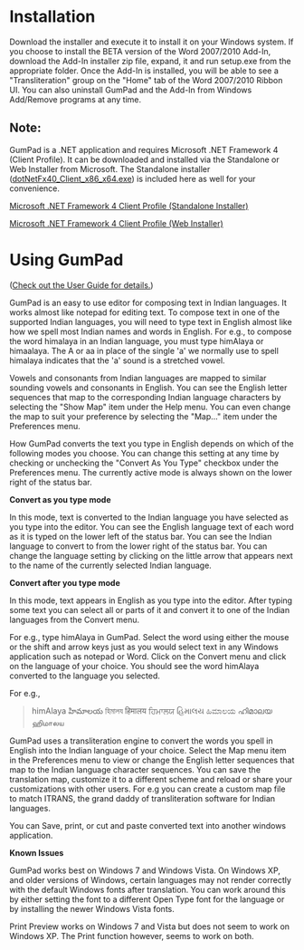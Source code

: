 # Installation #

Download the installer and execute it to install it on your Windows system. If you choose to install the BETA version of the Word 2007/2010 Add-In, download the Add-In installer zip file, expand, it and run setup.exe from the appropriate folder. Once the Add-In is installed, you will be able to see a "Transliteration" group on the "Home" tab of the Word 2007/2010 Ribbon UI. You can also uninstall GumPad and the Add-In from Windows Add/Remove programs at any time.

## Note: ##
GumPad is a .NET application and requires Microsoft .NET Framework 4 (Client Profile). It can be downloaded and installed via the Standalone or Web Installer from Microsoft. The Standalone installer (<a href='http://code.google.com/p/gumpad/downloads/detail?name=dotNetFx40_Client_x86_x64.exe&can=2&q='>dotNetFx40_Client_x86_x64.exe</a>) is included here as well for your convenience.

<a href='http://www.microsoft.com/downloads/details.aspx?FamilyID=e5ad0459-cbcc-4b4f-97b6-fb17111cf544&displaylang=en'>Microsoft .NET Framework 4 Client Profile (Standalone Installer)</a>

<a href='http://www.microsoft.com/downloads/details.aspx?FamilyID=5765d7a8-7722-4888-a970-ac39b33fd8ab&displaylang=en'>Microsoft .NET Framework 4 Client Profile (Web Installer)</a>

# Using GumPad #
(<a href='http://code.google.com/p/gumpad/downloads/detail?name=UserGuide.pdf&can=2&q='>Check out the User Guide for details.</a>)

GumPad is an easy to use editor for composing text in Indian languages. It works almost like notepad for editing text. To compose text in one of the supported Indian languages, you will need to type text in English almost like how we spell most Indian names and words in English. For e.g., to compose the word himalaya in an Indian language, you must type himAlaya or himaalaya. The A or aa in place of the single 'a' we normally use to spell himalaya indicates that the 'a' sound is a stretched vowel.

Vowels and consonants from Indian languages are mapped to similar sounding vowels and consonants in English. You can see the English letter sequences that map to the corresponding Indian language characters by selecting the "Show Map" item under the Help menu. You can even change the map to suit your preference by selecting the "Map..." item under the Preferences menu.

How GumPad converts the text you type in English depends on which of the following modes you choose. You can change this setting at any time by checking or unchecking the "Convert As You Type" checkbox under the Preferences menu. The currently active mode is always shown on the lower right of the status bar.

**Convert as you type mode**

In this mode, text is converted to the Indian language you have selected as you type into the editor. You can see the English language text of each word as it is typed on the lower left of the status bar. You can see the Indian language to convert to from the lower right of the status bar. You can change the language setting by clicking on the little arrow that appears next to the name of the currently selected Indian language.

**Convert after you type mode**

In this mode, text appears in English as you type into the editor. After typing some text you can select all or parts of it and convert it to one of the Indian languages from the Convert menu.

For e.g., type himAlaya in GumPad. Select the word using either the mouse or the shift and arrow keys just as you would select text in any Windows application such as notepad or Word. Click on the Convert menu and click on the language of your choice. You should see the word himAlaya converted to the language you selected.

For e.g.,

> himAlaya హిమాలయ হিমালয हिमालय ਹਿਮਾਲਯ હિમાલય ಹಿಮಾಲಯ ഹിമാലയ ஹிமாலய

GumPad uses a transliteration engine to convert the words you spell in English into the Indian language of your choice. Select the Map menu item in the Preferences menu to view or change the English letter sequences that map to the Indian language character sequences. You can save the translation map, customize it to a different scheme and reload or share your customizations with other users. For e.g you can create a custom map file to match ITRANS, the grand daddy of transliteration software for Indian languages.

You can Save, print, or cut and paste converted text into another windows application.

**Known Issues**

GumPad works best on Windows 7 and Windows Vista. On Windows XP, and older versions of Windows, certain languages may not render correctly with the default Windows fonts after translation. You can work around this by either setting the font to a different Open Type font for the language or by installing the newer Windows Vista fonts.

Print Preview works on Windows 7 and Vista but does not seem to work on Windows XP. The Print function however, seems to work on both.